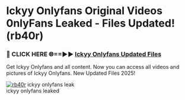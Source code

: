 # Ickyy Onlyfans Original Videos 0nlyFans Leaked - Files Updated! (rb40r)

<h3>🔴 CLICK HERE 🌐==►► <a href="https://tinyurl.com/2jnfzry5" rel="nofollow">Ickyy Onlyfans Updated Files</a></h3>

Get Ickyy Onlyfans and all content. Now you can access all videos and pictures of Ickyy Onlyfans. New Updated Files 2025!

[![rb40r](https://i.imgur.com/GyGTBgg.gif)](https://tinyurl.com/2jnfzry5)
ickyy onlyfans leak<br>
ickyy onlyfans leaked